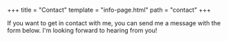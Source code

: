 +++
title = "Contact"
template = "info-page.html"
path = "contact"
+++

If you want to get in contact with me, you can send me a message with the form below. I'm looking forward to hearing from you!

<iframe data-tally-src="https://tally.so/embed/wb8ZKg?alignLeft=1&hideTitle=1&transparentBackground=1&dynamicHeight=1" loading="lazy" width="100%" height="713" frameborder="0" marginheight="0" marginwidth="0" title="GDPR Compliant Contact Form"></iframe><script>var d=document,w="https://tally.so/widgets/embed.js",v=function(){"undefined"!=typeof Tally?Tally.loadEmbeds():d.querySelectorAll("iframe[data-tally-src]:not([src])").forEach((function(e){e.src=e.dataset.tallySrc}))};if("undefined"!=typeof Tally)v();else if(d.querySelector('script[src="'+w+'"]')==null){var s=d.createElement("script");s.src=w,s.onload=v,s.onerror=v,d.body.appendChild(s);}</script>